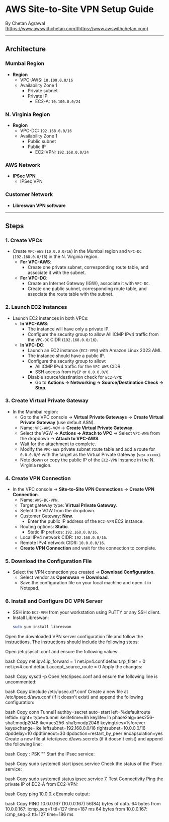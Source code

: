 # AWS Site-to-Site VPN Setup Guide

By Chetan Agrawal  
[https://www.awswithchetan.com](https://www.awswithchetan.com)

---

## Architecture

### Mumbai Region
- **Region**
  - VPC-AWS: `10.100.0.0/16`
  - Availability Zone 1
    - Private subnet
    - Private IP
      - EC2-A: `10.100.0.0/24`

### N. Virginia Region
- **Region**
  - VPC-DC: `192.168.0.0/16`
  - Availability Zone 1
    - Public subnet
    - Public IP
      - EC2-VPN: `192.168.0.0/24`

### AWS Network
- **IPSec VPN**
  - IPSec VPN

### Customer Network
- **Libreswan VPN software**

---

## Steps

### 1. Create VPCs
- Create `VPC-AWS` (`10.0.0.0/16`) in the Mumbai region and `VPC-DC` (`192.168.0.0/16`) in the N. Virginia region.
  - **For VPC-AWS**:
    - Create one private subnet, corresponding route table, and associate it with the subnet.
  - **For VPC-DC**:
    - Create an Internet Gateway (IGW), associate it with `VPC-DC`.
    - Create one public subnet, corresponding route table, and associate the route table with the subnet.

### 2. Launch EC2 Instances
- Launch EC2 instances in both VPCs:
  - **In VPC-AWS**:
    - The instance will have only a private IP.
    - Configure the security group to allow All ICMP IPv4 traffic from the `VPC-DC` CIDR (`192.168.0.0/16`).
  - **In VPC-DC**:
    - Launch an EC2 instance (`EC2-VPN`) with Amazon Linux 2023 AMI.
    - The instance should have a public IP.
    - Configure the security group to allow:
      - All ICMP IPv4 traffic for the `VPC-AWS` CIDR.
      - SSH access from `MyIP` or `0.0.0.0/0`.
    - Disable source/destination check for `EC2-VPN`:
      - Go to **Actions -> Networking -> Source/Destination Check -> Stop**.

### 3. Create Virtual Private Gateway
- In the Mumbai region:
  - Go to the VPC console -> **Virtual Private Gateways** -> **Create Virtual Private Gateway** (use default ASN).
  - Name: `VPC-AWS-VGW` -> **Create Virtual Private Gateway**.
  - Select the VGW -> **Actions -> Attach to VPC** -> Select `VPC-AWS` from the dropdown -> **Attach to VPC-AWS**.
  - Wait for the attachment to complete.
  - Modify the `VPC-AWS` private subnet route table and add a route for `0.0.0.0/0` with the target as the Virtual Private Gateway (`vgw-xxxxx`).
  - Note down or copy the public IP of the `EC2-VPN` instance in the N. Virginia region.

### 4. Create VPN Connection
- In the VPC console -> **Site-to-Site VPN Connections** -> **Create VPN Connection**.
  - Name: `AWS-DC-VPN`.
  - Target gateway type: **Virtual Private Gateway**.
  - Select the VGW from the dropdown.
  - Customer Gateway: **New**.
    - Enter the public IP address of the `EC2-VPN` EC2 instance.
  - Routing options: **Static**.
    - Static IP prefixes: `192.168.0.0/16`.
  - Local IPv4 network CIDR: `192.168.0.0/16`.
  - Remote IPv4 network CIDR: `10.0.0.0/16`.
  - **Create VPN Connection** and wait for the connection to complete.

### 5. Download the Configuration File
- Select the VPN connection you created -> **Download Configuration**.
  - Select vendor as **Openswan** -> **Download**.
  - Save the configuration file on your local machine and open it in Notepad.

### 6. Install and Configure DC VPN Server
- SSH into `EC2-VPN` from your workstation using PuTTY or any SSH client.
- Install Libreswan:
  ```bash
  sudo yum install libreswan
Open the downloaded VPN server configuration file and follow the instructions. The instructions should include the following steps:

Open /etc/sysctl.conf and ensure the following values:

bash
Copy
net.ipv4.ip_forward = 1
net.ipv4.conf.default.rp_filter = 0
net.ipv4.conf.default.accept_source_route = 0
Apply the changes:

bash
Copy
sysctl -p
Open /etc/ipsec.conf and ensure the following line is uncommented:

bash
Copy
#include /etc/ipsec.d/*.conf
Create a new file at /etc/ipsec.d/aws.conf (if it doesn't exist) and append the following configuration:

bash
Copy
conn Tunnel1
  authby=secret
  auto=start
  left=%defaultroute
  leftid=<Public IP of EC2-VPN>
  right=<AWS VPN Public IP>
  type=tunnel
  ikelifetime=8h
  keylife=1h
  phase2alg=aes256-sha1;modp2048
  ike=aes256-sha1;modp2048
  keyingtries=%forever
  keyexchange=ike
  leftsubnet=192.168.0.0/16
  rightsubnet=10.0.0.0/16
  dpddelay=10
  dpdtimeout=30
  dpdaction=restart_by_peer
  encapsulation=yes
Create a new file at /etc/ipsec.d/aws.secrets (if it doesn't exist) and append the following line:

bash
Copy
<Public IP of EC2-VPN> <AWS VPN Public IP>: PSK "<Pre-Shared Key>"
Start the IPsec service:

bash
Copy
sudo systemctl start ipsec.service
Check the status of the IPsec service:

bash
Copy
sudo systemctl status ipsec.service
7. Test Connectivity
Ping the private IP of EC2-A from EC2-VPN:

bash
Copy
ping 10.0.0.x
Example output:

bash
Copy
PING 10.0.0.167 (10.0.0.167) 56(84) bytes of data.
64 bytes from 10.0.0.167: icmp_seq=1 ttl=127 time=187 ms
64 bytes from 10.0.0.167: icmp_seq=2 ttl=127 time=186 ms
